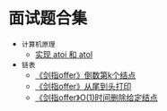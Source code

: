# 面试题合集

* `计算机原理` 
    * [实现 atoi 和 atol](https://github.com/YangXiaoHei/Interview_Question_Solutions/blob/master/计算机原理/atoi和atol的实现/atoi和atol的实现/main.c)
*  `链表`
	* [《剑指offer》倒数第k个结点](https://github.com/YangXiaoHei/Interview_Question_Solutions/blob/master/链表/找到链表倒数第k个结点/找到链表倒数第k个结点/main.c)
	* [《剑指offer》从尾到头打印](https://github.com/YangXiaoHei/Interview_Question_Solutions/blob/master/链表/链表从尾到头打印/链表从尾到头打印/main.c)
	* [《剑指offer》O(1)时间删除给定结点](https://github.com/YangXiaoHei/Interview_Question_Solutions/blob/master/链表/给定链表头和待删除结点，在O(1)时间内删除该结点/给定链表头和待删除结点，在O(1)时间内删除该结点/main.c)
